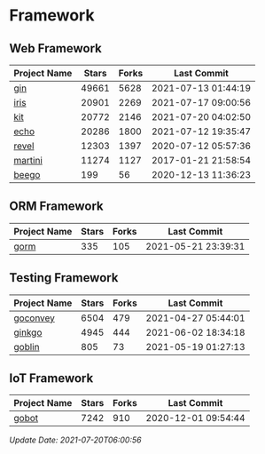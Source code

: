 # Framework

## Web Framework
| Project Name | Stars | Forks | Last Commit |
| ------------ | ----- | ----- | ----------- |
| [gin](https://github.com/gin-gonic/gin) | 49661 | 5628 | 2021-07-13 01:44:19 |
| [iris](https://github.com/kataras/iris) | 20901 | 2269 | 2021-07-17 09:00:56 |
| [kit](https://github.com/go-kit/kit) | 20772 | 2146 | 2021-07-20 04:02:50 |
| [echo](https://github.com/labstack/echo) | 20286 | 1800 | 2021-07-12 19:35:47 |
| [revel](https://github.com/revel/revel) | 12303 | 1397 | 2020-07-12 05:57:36 |
| [martini](https://github.com/go-martini/martini) | 11274 | 1127 | 2017-01-21 21:58:54 |
| [beego](https://github.com/astaxie/beego) | 199 | 56 | 2020-12-13 11:36:23 |

## ORM Framework
| Project Name | Stars | Forks | Last Commit |
| ------------ | ----- | ----- | ----------- |
| [gorm](https://github.com/jinzhu/gorm) | 335 | 105 | 2021-05-21 23:39:31 |

## Testing Framework
| Project Name | Stars | Forks | Last Commit |
| ------------ | ----- | ----- | ----------- |
| [goconvey](https://github.com/smartystreets/goconvey) | 6504 | 479 | 2021-04-27 05:44:01 |
| [ginkgo](https://github.com/onsi/ginkgo) | 4945 | 444 | 2021-06-02 18:34:18 |
| [goblin](https://github.com/franela/goblin) | 805 | 73 | 2021-05-19 01:27:13 |

## IoT Framework
| Project Name | Stars | Forks | Last Commit |
| ------------ | ----- | ----- | ----------- |
| [gobot](https://github.com/hybridgroup/gobot) | 7242 | 910 | 2020-12-01 09:54:44 |

*Update Date: 2021-07-20T06:00:56*